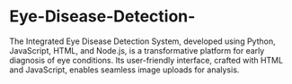 # Eye-Disease-Detection-
The Integrated Eye Disease Detection System, developed using Python, JavaScript, HTML, and Node.js, is a transformative platform for early diagnosis of eye conditions. Its user-friendly interface, crafted with HTML and JavaScript, enables seamless image uploads for analysis.
